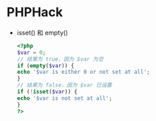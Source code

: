 # PHPHack
- isset() 和 empty()

	```PHP
	<?php 
	$var = 0; 
	// 结果为 true，因为 $var 为空 
	if (empty($var)) { 
	echo '$var is either 0 or not set at all'; 
	} 
	// 结果为 false，因为 $var 已设置 
	if (!isset($var)) { 
	echo '$var is not set at all'; 
	} 
	?> 
	```